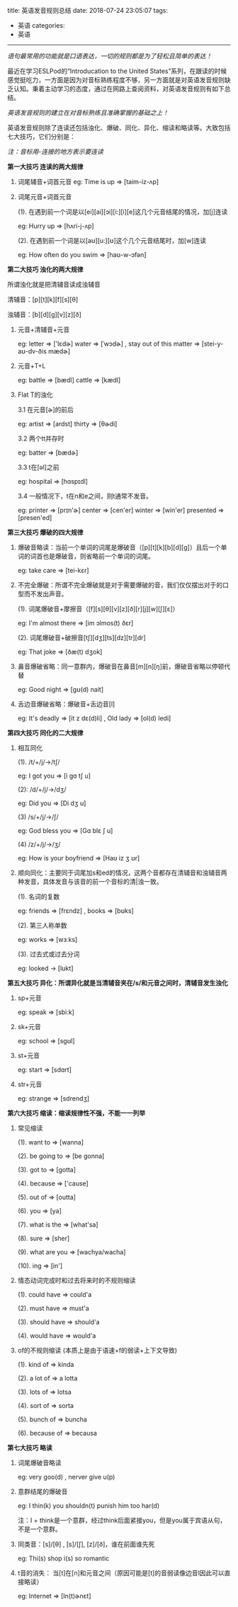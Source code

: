 title: 英语发音规则总结
date: 2018-07-24 23:05:07
tags:
- 英语
categories:
- 英语

---

*语句最常用的功能就是口语表达，一切的规则都是为了轻松且简单的表达！*

最近在学习ESLPod的“Introducation to the United States”系列，在跟读的时候感觉挺吃力，一方面是因为对音标熟练程度不够，另一方面就是对英语发音规则缺乏认知。秉着主动学习的态度，通过在网路上查阅资料，对英语发音规则有如下总结。

*英语发音规则的建立在对音标熟练且准确掌握的基础之上！*

<!-- more -->

英语发音规则除了连读还包括浊化、爆破、同化、异化、缩读和略读等。大致包括七大技巧，它们分别是：

*注：音标用-连接的地方表示要连读*

**第一大技巧 连读的两大规律**

1. 词尾辅音+词首元音
	eg: Time is up => [taim-iz-ʌp]
	
2. 词尾元音+词首元音
	
	(1). 在遇到前一个词是以[ei][ai][ɔi][i:][i][e]这几个元音结尾的情况，加[j]连读
	
	eg: Hurry up => [hʌri-j-ʌp]

	(2). 在遇到前一个词是以[aʊ][u:][ʊ]这个几个元音结尾时，加[w]连读
	
	eg: How often do you swim => [haʊ-w-ɔfən]

**第二大技巧 浊化的两大规律**

所谓浊化就是把清辅音读成浊辅音

清辅音：[p][t][k][f][s][θ]

浊辅音：[b][d][g][v][z][ð]

1. 元音+清辅音+元音
	
	eg: letter => ['lɛdɚ]  water => [ˈwɔdɚ] , stay out of this matter => [stei-y-aʊ-dv-ðis mædɚ]
	
2. 元音+T+L

	eg: battle => [bædl] cattle => [kædl]
	
3. Flat T的浊化
	
	3.1 在元音[ɚ]的前后
	
	eg: artist => [ardst]  thirty => [θɚdi]
	
	3.2 两个tt并存时
	
	eg: batter => [bædɚ]
	
	3.3 t在[əl]之前
	
	eg: hospital => [hɑspɪdl]
	
	3.4 一般情况下，t在n和e之间，则t通常不发音。
	
	eg: printer => [prɪn'ɚ]  center => [cen'er] 
		 winter => [win'er]   presented => [presen'ed]
		
**第三大技巧 爆破的四大规律**

1. 爆破音略读：当前一个单词的词尾是爆破音（[p][t][k][b][d][g]）且后一个单词的词首也是爆破音，则省略前一个单词的词尾。
	
	eg: take care => [tei-kɛr]
	
2. 不完全爆破：所谓不完全爆破就是对于需要爆破的音，我们仅仅摆出对于的口型而不发出声音。

	(1). 词尾爆破音+摩擦音（[f][s][θ][v][z][ð][r][j][w][ʃ][ɛ]）
		
	eg: I'm almost there => [im ɔlmos(t) ðɛr]
		
	(2). 词尾爆破音+破擦音[tʃ][dʒ][ts][dz][tr][dr]

	eg: That joke => [ðæ(t) dʒok]
		
 3. 鼻音爆破省略：同一意群内，爆破音在鼻音[m][n][ŋ]前，爆破音省略以停顿代替

	eg: Good night => [gʊ(d) nait]
	
 4. 舌边音爆破省略：爆破音+舌边音[l]
 
 	eg: It's deadly => [it z dɛ(d)li] , Old lady => [ol(d) ledi]
 
	
**第四大技巧 同化的二大规律**

1. 相互同化
	
	(1). /t/+/j/->/tʃ/
		
	eg: I got you => [i gɑ tʃ u]
	
	(2): /d/+/j/->/dʒ/
	
	eg: Did you => [Di dʒ u]
	
	(3) /s/+/j/->/ʃ/
	
	eg: God bless you => [Gɑ blɛ ʃ u]
	
	(4) /z/+/j/->/ʒ/ 
	
	eg: How is your boyfriend => [Haʊ iz ʒ ʊr]
	
2. 顺向同化：主要同于词尾加s和ed的情况，这两个音都存在清辅音和浊辅音两种发音，具体发音与该音的前一个音标的清|浊一致。

	(1). 名词的复数
	
	eg: friends => [frɛndz] , books => [bʊks]
	
	(2). 第三人称单数
	
	eg: works => [wɜːks]
	
	(3). 过去式或过去分词
	
	eg: looked -> [lʊkt]
	
**第五大技巧 异化：所谓异化就是当清辅音夹在/s/和元音之间时，清辅音发生浊化**
	
1. sp+元音
	
	eg: speak => [sbi:k]
	
2. sk+元音
	
	eg: school => [sgʊl]
	
3. st+元音
	
	eg: start => [sdɑrt]
	
4. str+元音
	
	eg: strange => [sdrendʒ]
	
**第六大技巧 缩读：缩读规律性不强，不能一一列举**

1. 常见缩读

	(1). want to => [wanna]
	
	(2). be going to => [be gonna]
	
	(3). got to => [gotta]
	
	(4). because => ['cause]
	
	(5). out of => [outta]
	
	(6). you => [ya]
	
	(7). what is the => [what'sa]
	
	(8). sure => [sher]
	
	(9). what are you => [wachya/wacha]
	
	(10). ing => [in']
	
2. 情态动词完成时和过去将来时的不规则缩读

	(1). could have => could'a
	
	(2). must have => must'a
	
	(3). should have => should'a
	
	(4). would have => would'a
	
3. of的不规则缩读 (本质上是由于语速+f的弱读+上下文导致)

	(1). kind of => kinda
	
	(2). a lot of => a lotta
	
	(3). lots of => lotsa
	
	(4). sort of => sorta
	
	(5). bunch of => buncha
	
	(6). because of => becausa
	
**第七大技巧 略读**

1. 词尾爆破音略读
	
	eg: very goo(d) , nerver give u(p)
	
2. 意群结尾的爆破音

	eg: I thin(k) you shouldn(t) punish him too har(d)
	 
	注：I + think是一个意群，经过think后面紧接you，但是you属于宾语从句，不是一个意群。 
	
3. 同类音：[s]/[θ] , [s]/[ʃ], [z]/[ð]，谁在前面谁先死

	eg: Thi(s) shop i(s) so romantic 
	
4. t音的消失： 当[t]在[n]和元音之间（原因可能是[t]的音弱读像边音l因此可以直接略读）
	
	eg: Internet => [In(t)ɚnɛt] 
	